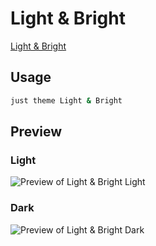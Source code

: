 # Light & Bright

[Light & Bright](https://github.com/Bluemoondragon07)

## Usage

```bash
just theme Light & Bright
```

## Preview

### Light

![Preview of Light & Bright Light](preview-light.png)

### Dark

![Preview of Light & Bright Dark](preview-dark.png)
